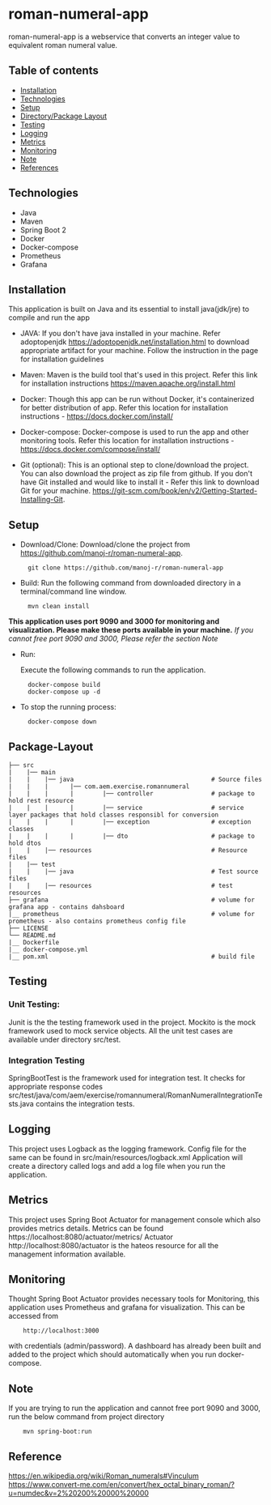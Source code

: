 # roman-numeral-app

roman-numeral-app is a webservice that converts an integer value to equivalent roman numeral value.

## Table of contents

* [Installation](#Installation)
* [Technologies](#Technologies)
* [Setup](#Setup)
* [Directory/Package Layout](#Package-Layout)
* [Testing](#Testing)
* [Logging](#Logging)
* [Metrics](#Metrics)
* [Monitoring](#Monitoring)
* [Note](#Note)
* [References](#Reference)

## Technologies

* Java
* Maven
* Spring Boot 2
* Docker
* Docker-compose
* Prometheus
* Grafana

## Installation

This application is built on Java and its essential to install java(jdk/jre) to compile and run the app

- JAVA: If you don't have java installed in your machine. 
Refer adoptopenjdk https://adoptopenjdk.net/installation.html to download appropriate artifact for your machine. 
Follow the instruction in the page for installation guidelines

- Maven: Maven is the build tool that's used in this project. Refer this link for installation instructions https://maven.apache.org/install.html

- Docker: Though this app can be run without Docker, it's containerized for better distribution of app. 
Refer this location for installation instructions - https://docs.docker.com/install/

- Docker-compose: Docker-compose is used to run the app and other monitoring tools. 
Refer this location for installation instructions - https://docs.docker.com/compose/install/

- Git (optional): This is an optional step to clone/download the project. You can also download the project as zip file from github.
If you don't have Git installed and would like to install it - Refer this link to download Git for your machine. https://git-scm.com/book/en/v2/Getting-Started-Installing-Git.



## Setup

- Download/Clone: Download/clone the project from https://github.com/manoj-r/roman-numeral-app. 

        git clone https://github.com/manoj-r/roman-numeral-app
        
- Build: Run the following command from downloaded directory in a terminal/command line window.

        mvn clean install

**This application uses port 9090 and 3000 for monitoring and visualization. Please make these ports available in your machine.**
*If you cannot free port 9090 and 3000, Please refer the section Note*
- Run: 

    Execute the following commands to run the application.

        docker-compose build
        docker-compose up -d

- To stop the running process:
    
        docker-compose down
        
## Package-Layout
             
    ├── src  
    |    |── main
    |    |    |── java                                      # Source files  
    |    |    |      |── com.aem.exercise.romannumeral
    |    |    |      |        |── controller                # package to hold rest resource 
    |    |    |      |        |── service                   # service layer packages that hold classes responsibl for conversion          
    |    |    |      |        |── exception                 # exception classes       
    |    |    |      |        |── dto                       # package to hold dtos                
    |    |    |── resources                                 # Resource files
    |    |── test 
    |    |    |── java                                      # Test source files
    |    |    |── resources                                 # test resources
    ├── grafana                                             # volume for grafana app - contains dahsboard
    |__ prometheus                                          # volume for prometheus - also contains prometheus config file
    ├── LICENSE
    └── README.md
    |__ Dockerfile
    |__ docker-compose.yml
    |__ pom.xml                                             # build file


## Testing

### Unit Testing:

Junit is the the testing framework used in the project. Mockito is the mock framework used to mock service objects. 
All the unit test cases are available under directory src/test.

### Integration Testing

SpringBootTest is the framework used for integration test. It checks for appropriate response codes
src/test/java/com/aem/exercise/romannumeral/RomanNumeralIntegrationTests.java contains the integration tests.


## Logging

This project uses Logback as the logging framework. Config file for the same can be found in src/main/resources/logback.xml
Application will create a directory called logs and add a log file when you run the application.

## Metrics

This project uses Spring Boot Actuator for management console which also provides metrics details. 
Metrics can be found https://localhost:8080/actuator/metrics/<metric name>
Actuator http://localhost:8080/actuator is the hateos resource for all the management information available.

## Monitoring

Thought Spring Boot Actuator provides necessary tools for Monitoring, this application uses Prometheus and grafana for visualization.
This can be accessed from 

        http://localhost:3000 
with credentials (admin/password). A dashboard has already been built and added to the project
which should automatically when you run docker-compose.


## Note

If you are trying to run the application and cannot free port 9090 and 3000, run the below command from project directory 

        mvn spring-boot:run


## Reference
https://en.wikipedia.org/wiki/Roman_numerals#Vinculum
https://www.convert-me.com/en/convert/hex_octal_binary_roman/?u=numdec&v=2%20200%20000%20000
